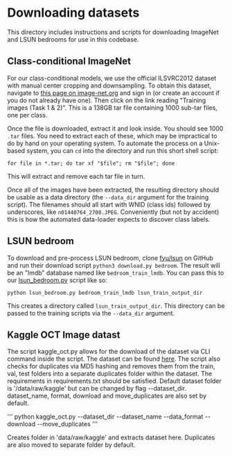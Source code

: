 # Downloading datasets

This directory includes instructions and scripts for downloading ImageNet and LSUN bedrooms for use in this codebase.

## Class-conditional ImageNet

For our class-conditional models, we use the official ILSVRC2012 dataset with manual center cropping and downsampling. To obtain this dataset, navigate to [this page on image-net.org](http://www.image-net.org/challenges/LSVRC/2012/downloads) and sign in (or create an account if you do not already have one). Then click on the link reading "Training images (Task 1 & 2)". This is a 138GB tar file containing 1000 sub-tar files, one per class.

Once the file is downloaded, extract it and look inside. You should see 1000 `.tar` files. You need to extract each of these, which may be impractical to do by hand on your operating system. To automate the process on a Unix-based system, you can `cd` into the directory and run this short shell script:

```
for file in *.tar; do tar xf "$file"; rm "$file"; done
```

This will extract and remove each tar file in turn.

Once all of the images have been extracted, the resulting directory should be usable as a data directory (the `--data_dir` argument for the training script). The filenames should all start with WNID (class ids) followed by underscores, like `n01440764_2708.JPEG`. Conveniently (but not by accident) this is how the automated data-loader expects to discover class labels.

## LSUN bedroom

To download and pre-process LSUN bedroom, clone [fyu/lsun](https://github.com/fyu/lsun) on GitHub and run their download script `python3 download.py bedroom`. The result will be an "lmdb" database named like `bedroom_train_lmdb`. You can pass this to our [lsun_bedroom.py](lsun_bedroom.py) script like so:

```
python lsun_bedroom.py bedroom_train_lmdb lsun_train_output_dir
```

This creates a directory called `lsun_train_output_dir`. This directory can be passed to the training scripts via the `--data_dir` argument.

## Kaggle OCT Image datast

The script kaggle_oct.py allows for the download of the dataset via CLI command inside the script. The dataset can be found [here](https://www.kaggle.com/datasets/paultimothymooney/kermany2018). The script also checks for duplicates via MD5 hashing and removes them from the train, val, test folders into a separate duplicates folder within the dataset. The requirements in requirements.txt should be satisfied. Default dataset folder is '/data/raw/kaggle' but can be changed by flag --dataset_dir. dataset_name, format, download and move_duplicates are also set by default.

'''
python kaggle_oct.py --dataset_dir --dataset_name --data_format --download --move_duplicates
'''

Creates folder in 'data/raw/kaggle' and extracts dataset here. Duplicates are also moved to separate folder by default.
